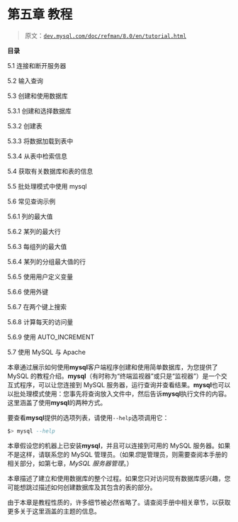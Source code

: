 # 第五章 教程

> 原文：[`dev.mysql.com/doc/refman/8.0/en/tutorial.html`](https://dev.mysql.com/doc/refman/8.0/en/tutorial.html)

**目录**

5.1 连接和断开服务器

5.2 输入查询

5.3 创建和使用数据库

5.3.1 创建和选择数据库

5.3.2 创建表

5.3.3 将数据加载到表中

5.3.4 从表中检索信息

5.4 获取有关数据库和表的信息

5.5 批处理模式中使用 mysql

5.6 常见查询示例

5.6.1 列的最大值

5.6.2 某列的最大行

5.6.3 每组列的最大值

5.6.4 某列的分组最大值的行

5.6.5 使用用户定义变量

5.6.6 使用外键

5.6.7 在两个键上搜索

5.6.8 计算每天的访问量

5.6.9 使用 AUTO_INCREMENT

5.7 使用 MySQL 与 Apache

本章通过展示如何使用**mysql**客户端程序创建和使用简单数据库，为您提供了 MySQL 的教程介绍。**mysql**（有时称为“终端监视器”或只是“监视器”）是一个交互式程序，可以让您连接到 MySQL 服务器，运行查询并查看结果。**mysql**也可以以批处理模式使用：您事先将查询放入文件中，然后告诉**mysql**执行文件的内容。这里涵盖了使用**mysql**的两种方式。

要查看**mysql**提供的选项列表，请使用`--help`选项调用它：

```sql
$> mysql --help
```

本章假设您的机器上已安装**mysql**，并且可以连接到可用的 MySQL 服务器。如果不是这样，请联系您的 MySQL 管理员。（如果*您*是管理员，则需要查阅本手册的相关部分，如第七章，*MySQL 服务器管理*。）

本章描述了建立和使用数据库的整个过程。如果您只对访问现有数据库感兴趣，您可能想跳过描述如何创建数据库及其包含的表的部分。

由于本章是教程性质的，许多细节被必然省略了。请查阅手册中相关章节，以获取更多关于这里涵盖的主题的信息。
